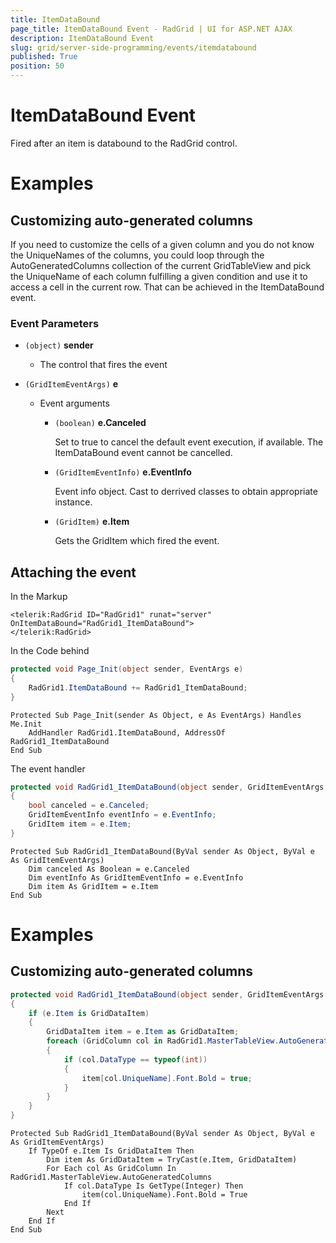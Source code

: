 ```yaml
---
title: ItemDataBound
page_title: ItemDataBound Event - RadGrid | UI for ASP.NET AJAX
description: ItemDataBound Event
slug: grid/server-side-programming/events/itemdatabound
published: True
position: 50
---
```


# ItemDataBound Event

Fired after an item is databound to the RadGrid control.



# Examples

## Customizing auto-generated columns

If you need to customize the cells of a given column and you do not know the UniqueNames of the columns, you could loop through the AutoGeneratedColumns collection of the current GridTableView and pick the UniqueName of each column fulfilling a given condition and use it to access a cell in the current row.
That can be achieved in the ItemDataBound event.

### Event Parameters

* `(object)` **sender**

    * The control that fires the event

* `(GridItemEventArgs)` **e**

    * Event arguments 

        * `(boolean)` **e.Canceled**
            
            Set to true to cancel the default event execution, if available. The ItemDataBound event cannot be cancelled.

        * `(GridItemEventInfo)` **e.EventInfo**

            Event info object. Cast to derrived classes to obtain appropriate instance.

        * `(GridItem)` **e.Item**

            Gets the GridItem which fired the event.

## Attaching the event

In the Markup

````ASP.NET
<telerik:RadGrid ID="RadGrid1" runat="server" OnItemDataBound="RadGrid1_ItemDataBound">
</telerik:RadGrid>
````

In the Code behind

````C#
protected void Page_Init(object sender, EventArgs e)
{
    RadGrid1.ItemDataBound += RadGrid1_ItemDataBound;
}
````
````VB
Protected Sub Page_Init(sender As Object, e As EventArgs) Handles Me.Init
    AddHandler RadGrid1.ItemDataBound, AddressOf RadGrid1_ItemDataBound
End Sub
````

The event handler

````C#
protected void RadGrid1_ItemDataBound(object sender, GridItemEventArgs e)
{
    bool canceled = e.Canceled;
    GridItemEventInfo eventInfo = e.EventInfo;
    GridItem item = e.Item;
}
````
````VB
Protected Sub RadGrid1_ItemDataBound(ByVal sender As Object, ByVal e As GridItemEventArgs)
    Dim canceled As Boolean = e.Canceled
    Dim eventInfo As GridItemEventInfo = e.EventInfo
    Dim item As GridItem = e.Item
End Sub
````

# Examples

## Customizing auto-generated columns

````C#
protected void RadGrid1_ItemDataBound(object sender, GridItemEventArgs e)
{
    if (e.Item is GridDataItem)
    {
        GridDataItem item = e.Item as GridDataItem;
        foreach (GridColumn col in RadGrid1.MasterTableView.AutoGeneratedColumns)
        {
            if (col.DataType == typeof(int))
            {
                item[col.UniqueName].Font.Bold = true;
            }
        }
    }
}
````
````VB
Protected Sub RadGrid1_ItemDataBound(ByVal sender As Object, ByVal e As GridItemEventArgs)
    If TypeOf e.Item Is GridDataItem Then
        Dim item As GridDataItem = TryCast(e.Item, GridDataItem)
        For Each col As GridColumn In RadGrid1.MasterTableView.AutoGeneratedColumns
            If col.DataType Is GetType(Integer) Then
                item(col.UniqueName).Font.Bold = True
            End If
        Next
    End If
End Sub
`````

